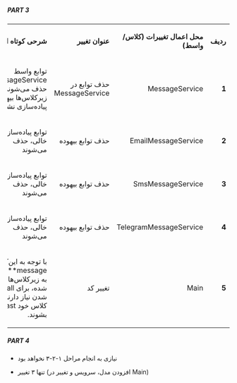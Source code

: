 ##### PART 3
<table dir='rtl'>
<tbody>
<tr>
<td width="64">
<p><strong>ردیف</strong></p>
</td>
<td width="198">
<p><strong>محل اعمال تغییرات (کلاس/واسط)</strong></p>
</td>
<td width="141">
<p><strong>عنوان تغییر</strong></p>
</td>
<td width="292">
<p><strong>شرحی کوتاه از تغییر</strong></p>
</td>
</tr>

<tr>
<td width="64">
<p><strong>1</strong></p>
</td>
<td width="198">
<p>MessageService</p>
</td>
<td width="141">
<p>حذف توابع در MessageService</p>
</td>
<td width="292">
<p>توابع واسط MessageService حذف می‌شوند تا در زیرکلاس‌ها بیهوده پیاده‌سازی نشوند</p>
</td>
</tr>

<tr>
<td width="64">
<p><strong>2</strong></p>
</td>
<td width="198">
<p>EmailMessageService</p>
</td>
<td width="141">
<p>حذف توابع بیهوده</p>
</td>
<td width="292">
<p>توابع پیاده‌سازی خالی، حذف می‌شوند</p>
</td>
</tr>

<tr>
<td width="64">
<p><strong>3</strong></p>
</td>
<td width="198">
<p>SmsMessageService</p>
</td>
<td width="141">
<p>حذف توابع بیهوده</p>
</td>
<td width="292">
<p>توابع پیاده‌سازی خالی، حذف می‌شوند</p>
</td>
</tr>


<tr>
<td width="64">
<p><strong>4</strong></p>
</td>
<td width="198">
<p>TelegramMessageService</p>
</td>
<td width="141">
<p>حذف توابع بیهوده</p>
</td>
<td width="292">
<p>توابع پیاده‌سازی خالی، حذف می‌شوند</p>
</td>
</tr>

<tr>
<td width="64">
<p><strong>5</strong></p>
</td>
<td width="198">
<p>Main</p>
</td>
<td width="141">
<p>تغییر کد</p>
</td>
<td width="292">
<p>با توجه به این‌که تابع send***message به زیرکلاس‌ها منتقل شده، برای call شدن نیاز دارند به کلاس خود cast بشوند.</p>
</td>
</tr>

</tbody>
</table>

##### PART 4

- نیازی به انجام مراحل ۱-۲-۳ نخواهد بود

- تنها ۳  تغییر (افزودن مدل، سرویس و تغییر در Main)

